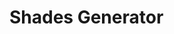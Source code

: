 <script setup>
import ShadesGenerator from './components/shades-generator.vue'
</script>

# Shades Generator

<ShadesGenerator/>
